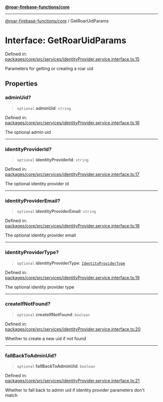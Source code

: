 [**@roar-firebase-functions/core**](../README.md)

---

[@roar-firebase-functions/core](../README.md) / GetRoarUidParams

# Interface: GetRoarUidParams

Defined in: [packages/core/src/services/identityProvider.service.interface.ts:15](https://github.com/yeatmanlab/roar-firebase-functions/blob/0fc701649174b7557e55644b1065be2fa3d3d7ca/packages/core/src/services/identityProvider.service.interface.ts#L15)

Parameters for getting or creating a roar uid

## Properties

### adminUid?

> `optional` **adminUid**: `string`

Defined in: [packages/core/src/services/identityProvider.service.interface.ts:16](https://github.com/yeatmanlab/roar-firebase-functions/blob/0fc701649174b7557e55644b1065be2fa3d3d7ca/packages/core/src/services/identityProvider.service.interface.ts#L16)

The optional admin uid

---

### identityProviderId?

> `optional` **identityProviderId**: `string`

Defined in: [packages/core/src/services/identityProvider.service.interface.ts:17](https://github.com/yeatmanlab/roar-firebase-functions/blob/0fc701649174b7557e55644b1065be2fa3d3d7ca/packages/core/src/services/identityProvider.service.interface.ts#L17)

The optional identity provider id

---

### identityProviderEmail?

> `optional` **identityProviderEmail**: `string`

Defined in: [packages/core/src/services/identityProvider.service.interface.ts:18](https://github.com/yeatmanlab/roar-firebase-functions/blob/0fc701649174b7557e55644b1065be2fa3d3d7ca/packages/core/src/services/identityProvider.service.interface.ts#L18)

The optional identity provider email

---

### identityProviderType?

> `optional` **identityProviderType**: [`IdentityProviderType`](../enumerations/IdentityProviderType.md)

Defined in: [packages/core/src/services/identityProvider.service.interface.ts:19](https://github.com/yeatmanlab/roar-firebase-functions/blob/0fc701649174b7557e55644b1065be2fa3d3d7ca/packages/core/src/services/identityProvider.service.interface.ts#L19)

The optional identity provider type

---

### createIfNotFound?

> `optional` **createIfNotFound**: `boolean`

Defined in: [packages/core/src/services/identityProvider.service.interface.ts:20](https://github.com/yeatmanlab/roar-firebase-functions/blob/0fc701649174b7557e55644b1065be2fa3d3d7ca/packages/core/src/services/identityProvider.service.interface.ts#L20)

Whether to create a new uid if not found

---

### fallBackToAdminUid?

> `optional` **fallBackToAdminUid**: `boolean`

Defined in: [packages/core/src/services/identityProvider.service.interface.ts:21](https://github.com/yeatmanlab/roar-firebase-functions/blob/0fc701649174b7557e55644b1065be2fa3d3d7ca/packages/core/src/services/identityProvider.service.interface.ts#L21)

Whether to fall back to admin uid if identity provider parameters don't match
